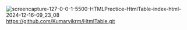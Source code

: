 ![screencapture-127-0-0-1-5500-HTMLPrectice-HtmlTable-index-html-2024-12-16-09_23_08](https://github.com/user-attachments/assets/f9230d6b-647f-403d-9c9d-8c38f6c8b685)
https://github.com/Kumarvikrm/HtmlTable.git

